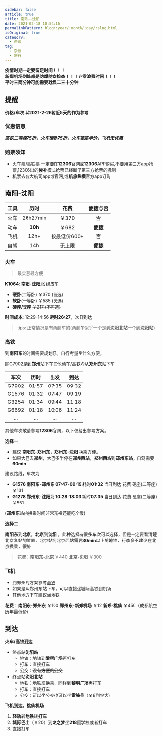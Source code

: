 ```yaml
---
sidebar: false
article: true
title: 南阳——沈阳     
date: 2021-02-18 10:54:16   
permalinkPattern: blog/:year/:month/:day/:slug.html  
isOriginal: true
category:
  - 杂谈
tag:
  - 杂谈
  - 旅行
---
```


**疫情时期一定要留足时间！！！  
新郑机场到处都是防爆防疫检查！！！非常浪费时间！！！  
平时三两分钟可能需要耽误二三十分钟**

## 提醒

**价格/车次 以2021-2-26附近5天的作为参考**

### 优惠信息

**_高铁二等座75折，火车硬卧75折，火车硬座半价，飞机无优惠_**

### 购票须知

- 火车票/高铁票 一定要在**12306**官网或**12306**APP购买,不要用第三方app抢票,12306出的**候补**模式抢票已经断了第三方抢票的机制
- 机票去各大航司app或官网,或**航旅纵横**官方app订购

## 南阳-沈阳

| 工具  |    历时     |    花费    |  便捷与否  |
|:---:|:---------:|:--------:|:------:|
| 火车  | 26h27min  |   ￥370   |   否    |
| 动车  |  **10h**  |   ￥682   | **便捷** |
| 飞机  |   12h+    | 按最低价600+ |   否    |
| 自驾  |    14h    |   无上限    | **便捷** |

### 火车

> 最实惠最方便

**K1064**: **南阳**-**沈阳北** 绿皮车

- **硬卧**(二等卧) ￥370 (首选)
- **软卧**(一等卧) ￥585 (次选)
- **硬座/无座** ~~￥217 (不可选)~~

**时间成本**: 12:29-14:56 **耗时26:27**，次日到达

> tips: 正常情况是有两趟车的(两趟车似乎一个是到**沈阳北站**一个到**沈阳站**)

### 高铁

到**南阳东**的时间需要规划好。自行考量坐什么方便。

除G7902是到**郑州**站下车其他动车/高铁均从**郑州东**站下车

|  车次   |  历时   |  出发   |  到达   |
|:-----:|:-----:|:-----:|:-----:|
| G7902 | 01:57 | 07:35 | 09:32 |
| G1576 | 01:32 | 07:47 | 09:19 |
| G3254 | 01:34 | 09:44 | 11:18 |
| G6692 | 01:18 | 10:06 | 11:24 |
|  ...  |  ...  |  ...  |  ...  |

其他车次敬请参考**12306**官网，以下仅给出参考方案。

**选择一**

- 建议 **南阳东**-**郑州东**，**郑州东**-**沈阳** 换乘方便。
- 如果大巴去**郑州**，大巴多半停在**郑州西站**，**郑州西站**到**郑州东站**，自驾需要**60min**

建议路线，车次为
- **G1576** **南阳东**-**郑州东** **07:47**-**09:19**
  耗时**01:32**
  当日到达 花费 硬座(二等座)￥131
- **G1278** **郑州东**-**沈阳北** **10:28**-**18:03**
  耗时**07:35**
  当日到达 花费 硬座(二等座)￥551

(**郑州东**站内换乘时间非常充裕还能吃个饭)

**选择二**  

**南阳东**到**北京**，**北京**到**沈阳** ，此种选择有很多车次可以选择，但是一定要看清楚北京各站的位置，北京站到北京西站需要**30min**以上的地铁，行李多不建议在北京换乘，很挤

> 花费：**南阳东-北京** ￥440 **北京-沈阳** ￥300

### 飞机

- 到郑州的方案参考[高铁](#高铁)
- 如果是从郑州东站下车，可以直接坐城际高铁到机场
- 其他地方下车建议坐地铁

**花费**：**南阳东-郑州东** ￥100 **郑州东-新郑机场** ￥12 **新郑-桃仙** ￥450（成都航空历年最低价）

## 到达

**火车/高铁到达**  
- 终点站**沈阳站**
    - 地铁：地铁到**黎明广场**再打车
    - 打车：直接打车
    - 公交：~~没有方便的公交~~
- 终点站**沈阳北站**
    - 地铁：地铁须换乘，同样到**黎明广场**再打车
    - 打车：直接打车
    - 公交：可以坐公交也可以坐**雷锋号**（￥6到农大）
  
**飞机到达**，**桃仙机场**  
1. **轻轨**转**地铁**转**打车**
2. **城际巴士**（￥20）到**龙之梦**坐**218**回学校或者打车 
3. 直接打车
